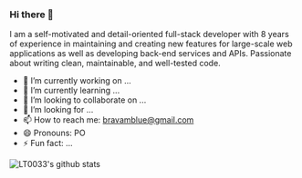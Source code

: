 ### Hi there 👋

I am a self-motivated and detail-oriented full-stack developer with 8 years of experience in maintaining and creating new features for large-scale web applications as well as developing back-end services and APIs. Passionate about writing clean, maintainable, and well-tested code.

- 🔭 I’m currently working on ...
- 🌱 I’m currently learning ...
- 👯 I’m looking to collaborate on ...
- 🤔 I’m looking for ...
- 📫 How to reach me: bravamblue@gmail.com
- 😄 Pronouns: PO
- ⚡ Fun fact: ...

![LT0033's github stats](https://github-readme-stats.vercel.app/api?username=LT0033&count_private=true&show_icons=true&theme=radical&hide_rank=false)

